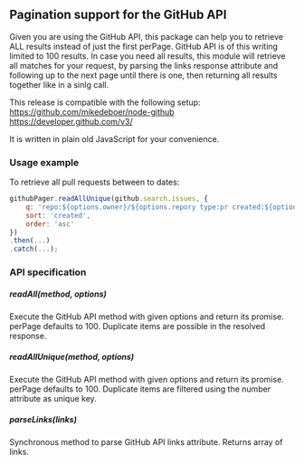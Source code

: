 ## Pagination support for the GitHub API


Given you are using the GitHub API, this package can help you to retrieve ALL results instead of just the first perPage. GitHub API is of this writing limited to 100 results. In case you need all results, this module will retrieve all matches for your request, by parsing the links response attribute and following up to the next page until there is one, then returning all results together like in a sinlg call. 

This release is compatible with the following setup:
https://github.com/mikedeboer/node-github
https://developer.github.com/v3/

It is written in plain old JavaScript for your convenience.

### Usage example

To retrieve all pull requests between to dates:

```javascript
githubPager.readAllUnique(github.search.issues, {
    q: 'repo:${options.owner}/${options.repory type:pr created:${options.dateFrom}..${options.dateTo}',
    sort: 'created',
    order: 'asc'
})
.then(...)
.catch(...);
```

### API specification

##### readAll(method, options)

Execute the GitHub API method with given options and return its promise. perPage defaults to 100.
Duplicate items are possible in the resolved response.

##### readAllUnique(method, options) 

Execute the GitHub API method with given options and return its promise. perPage defaults to 100.
Duplicate items are filtered using the number attribute as unique key.

##### parseLinks(links)

Synchronous method to parse GitHub API links attribute. Returns array of links.
